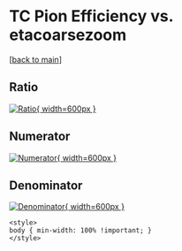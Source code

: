 # TC Pion Efficiency vs. etacoarsezoom

[[back to main](./)]



## Ratio

[![Ratio](../mtv/var/TC_211_eff_stack_etacoarsezoom.png){ width=600px }](../mtv/var/TC_211_eff_stack_etacoarsezoom.pdf)

## Numerator

[![Numerator](../mtv/num/TC_211_eff_stack_etacoarsezoom_num0.png){ width=600px }](../mtv/num/TC_211_eff_stack_etacoarsezoom_num0.pdf)

## Denominator

[![Denominator](../mtv/den/TC_211_eff_stack_etacoarsezoom_den.png){ width=600px }](../mtv/den/TC_211_eff_stack_etacoarsezoom_den.pdf)


``` {=html}
<style>
body { min-width: 100% !important; }
</style>
```
